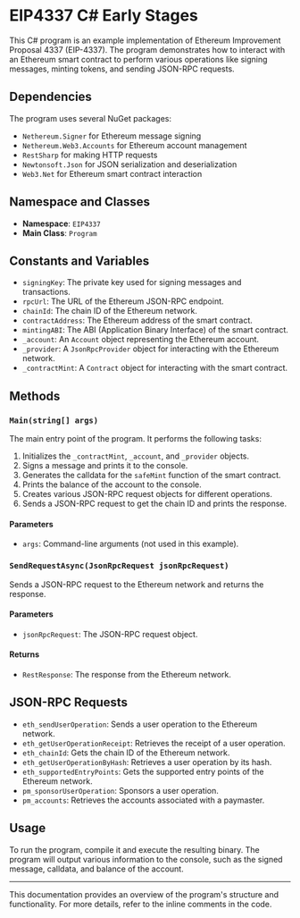 # EIP4337 C# Early Stages 

This C# program is an example implementation of Ethereum Improvement Proposal 4337 (EIP-4337). The program demonstrates how to interact with an Ethereum smart contract to perform various operations like signing messages, minting tokens, and sending JSON-RPC requests.

## Dependencies

The program uses several NuGet packages:

- `Nethereum.Signer` for Ethereum message signing
- `Nethereum.Web3.Accounts` for Ethereum account management
- `RestSharp` for making HTTP requests
- `Newtonsoft.Json` for JSON serialization and deserialization
- `Web3.Net` for Ethereum smart contract interaction

## Namespace and Classes

- **Namespace**: `EIP4337`
- **Main Class**: `Program`

## Constants and Variables

- `signingKey`: The private key used for signing messages and transactions.
- `rpcUrl`: The URL of the Ethereum JSON-RPC endpoint.
- `chainId`: The chain ID of the Ethereum network.
- `contractAddress`: The Ethereum address of the smart contract.
- `mintingABI`: The ABI (Application Binary Interface) of the smart contract.
- `_account`: An `Account` object representing the Ethereum account.
- `_provider`: A `JsonRpcProvider` object for interacting with the Ethereum network.
- `_contractMint`: A `Contract` object for interacting with the smart contract.

## Methods

### `Main(string[] args)`

The main entry point of the program. It performs the following tasks:

1. Initializes the `_contractMint`, `_account`, and `_provider` objects.
2. Signs a message and prints it to the console.
3. Generates the calldata for the `safeMint` function of the smart contract.
4. Prints the balance of the account to the console.
5. Creates various JSON-RPC request objects for different operations.
6. Sends a JSON-RPC request to get the chain ID and prints the response.

#### Parameters

- `args`: Command-line arguments (not used in this example).

### `SendRequestAsync(JsonRpcRequest jsonRpcRequest)`

Sends a JSON-RPC request to the Ethereum network and returns the response.

#### Parameters

- `jsonRpcRequest`: The JSON-RPC request object.

#### Returns

- `RestResponse`: The response from the Ethereum network.

## JSON-RPC Requests

- `eth_sendUserOperation`: Sends a user operation to the Ethereum network.
- `eth_getUserOperationReceipt`: Retrieves the receipt of a user operation.
- `eth_chainId`: Gets the chain ID of the Ethereum network.
- `eth_getUserOperationByHash`: Retrieves a user operation by its hash.
- `eth_supportedEntryPoints`: Gets the supported entry points of the Ethereum network.
- `pm_sponsorUserOperation`: Sponsors a user operation.
- `pm_accounts`: Retrieves the accounts associated with a paymaster.

## Usage

To run the program, compile it and execute the resulting binary. The program will output various information to the console, such as the signed message, calldata, and balance of the account.

---

This documentation provides an overview of the program's structure and functionality. For more details, refer to the inline comments in the code.
